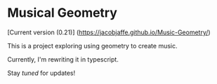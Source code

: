 # Musical Geometry
[Current version (0.21)] (https://jacobjaffe.github.io/Music-Geometry/)

This is a project exploring using geometry to create music. 

Currently, I'm rewriting it in typescript.

Stay *tuned* for updates!